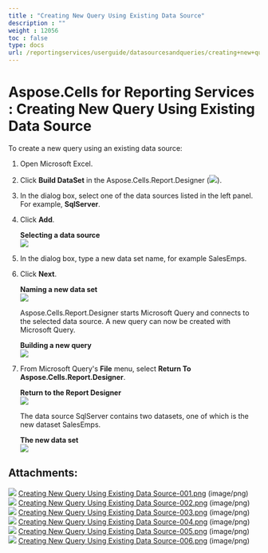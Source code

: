 ```yaml
---
title : "Creating New Query Using Existing Data Source" 
description : "" 
weight : 12056 
toc : false
type: docs
url: /reportingservices/userguide/datasourcesandqueries/creating+new+query+using+existing+data+source/
---
```


# Aspose.Cells for Reporting Services : Creating New Query Using Existing Data Source


To create a new query using an existing data source:

1.  Open Microsoft Excel.
2.  Click **Build DataSet** in the Aspose.Cells.Report.Designer (![](https://docs2.aspose.com/cells/reportingservices/attachments/6094946/6193529.png)).
3.  In the dialog box, select one of the data sources listed in the left panel. For example, **SqlServer**.
4.  Click **Add**.  
      
    **Selecting a data source**  
    ![](https://docs2.aspose.com/cells/reportingservices/attachments/6094946/6193526.png)  
      
    
5.  In the dialog box, type a new data set name, for example SalesEmps.
6.  Click **Next**.  
      
    **Naming a new data set**  
    ![](https://docs2.aspose.com/cells/reportingservices/attachments/6094946/6193527.png)  
      
    Aspose.Cells.Report.Designer starts Microsoft Query and connects to the selected data source. A new query can now be created with Microsoft Query.  
      
    **Building a new query**  
    ![](https://docs2.aspose.com/cells/reportingservices/attachments/6094946/6193524.png)  
      
    
7.  From Microsoft Query's **File** menu, select **Return To Aspose.Cells.Report.Designer**.  
      
    **Return to the Report Designer**  
    ![](https://docs2.aspose.com/cells/reportingservices/attachments/6094946/6193525.png)  
      
    The data source SqlServer contains two datasets, one of which is the new dataset SalesEmps.  
      
    **The new data set**  
    ![](https://docs2.aspose.com/cells/reportingservices/attachments/6094946/6193522.png)

## Attachments:

![](https://docs2.aspose.com/cells/reportingservices/images/icons/bullet_blue.gif) [Creating New Query Using Existing Data Source-001.png](https://docs2.aspose.com/cells/reportingservices/attachments/6094946/6193529.png) (image/png)  
![](https://docs2.aspose.com/cells/reportingservices/images/icons/bullet_blue.gif) [Creating New Query Using Existing Data Source-002.png](https://docs2.aspose.com/cells/reportingservices/attachments/6094946/6193526.png) (image/png)  
![](https://docs2.aspose.com/cells/reportingservices/images/icons/bullet_blue.gif) [Creating New Query Using Existing Data Source-003.png](https://docs2.aspose.com/cells/reportingservices/attachments/6094946/6193527.png) (image/png)  
![](https://docs2.aspose.com/cells/reportingservices/images/icons/bullet_blue.gif) [Creating New Query Using Existing Data Source-004.png](https://docs2.aspose.com/cells/reportingservices/attachments/6094946/6193524.png) (image/png)  
![](https://docs2.aspose.com/cells/reportingservices/images/icons/bullet_blue.gif) [Creating New Query Using Existing Data Source-005.png](https://docs2.aspose.com/cells/reportingservices/attachments/6094946/6193525.png) (image/png)  
![](https://docs2.aspose.com/cells/reportingservices/images/icons/bullet_blue.gif) [Creating New Query Using Existing Data Source-006.png](https://docs2.aspose.com/cells/reportingservices/attachments/6094946/6193522.png) (image/png)  

